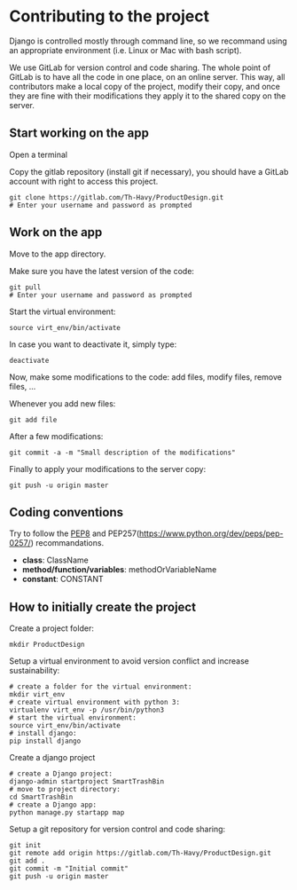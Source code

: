 # Contributing to the project

Django is controlled mostly through command line, so we recommand using an appropriate environment (i.e. Linux or Mac with bash script).

We use GitLab for version control and code sharing. The whole point of GitLab is to have all the code in one place, on an online server.
This way, all contributors make a local copy of the project, modify their copy, and once they are fine with their modifications they apply it to the shared copy on the server.

## Start working on the app

Open a terminal

Copy the gitlab repository (install git if necessary), you should have a GitLab account with right to access this project.
```
git clone https://gitlab.com/Th-Havy/ProductDesign.git
# Enter your username and password as prompted
```

## Work on the app

Move to the app directory.

Make sure you have the latest version of the code:
```
git pull
# Enter your username and password as prompted
```

Start the virtual environment:
```
source virt_env/bin/activate
```

In case you want to deactivate it, simply type:
```
deactivate
```

Now, make some modifications to the code: add files, modify files, remove files, ...

Whenever you add new files:
```
git add file
```

After a few modifications:
```
git commit -a -m "Small description of the modifications"
```

Finally to apply your modifications to the server copy:
```
git push -u origin master
```

## Coding conventions

Try to follow the [PEP8](https://www.python.org/dev/peps/pep-0008/#maximum-line-length) and PEP257(https://www.python.org/dev/peps/pep-0257/) recommandations.

* **class**: ClassName
* **method/function/variables**: methodOrVariableName
* **constant**: CONSTANT

## How to initially create the project

Create a project folder:
```
mkdir ProductDesign
```

Setup a virtual environment to avoid version conflict and increase sustainability:
```
# create a folder for the virtual environment:
mkdir virt_env
# create virtual environment with python 3:
virtualenv virt_env -p /usr/bin/python3
# start the virtual environment:
source virt_env/bin/activate
# install django:
pip install django
```

Create a django project
```
# create a Django project:
django-admin startproject SmartTrashBin
# move to project directory:
cd SmartTrashBin
# create a Django app:
python manage.py startapp map
```

Setup a git repository for version control and  code sharing:
```
git init
git remote add origin https://gitlab.com/Th-Havy/ProductDesign.git
git add .
git commit -m "Initial commit"
git push -u origin master
```
